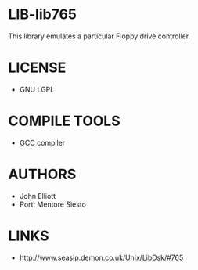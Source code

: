 LIB-lib765
==========

This library emulates a particular Floppy drive controller.

LICENSE
===============
* GNU LGPL

COMPILE TOOLS
===============
* GCC compiler

AUTHORS
===============
*  John Elliott
*  Port: Mentore Siesto

LINKS
===============
* http://www.seasip.demon.co.uk/Unix/LibDsk/#765
